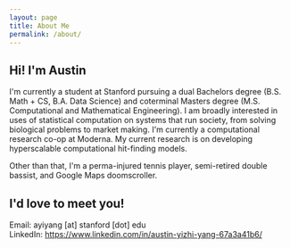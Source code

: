 ```yaml
---
layout: page
title: About Me
permalink: /about/
---
```


## Hi! I'm Austin
I'm currently a student at Stanford pursuing a dual Bachelors degree (B.S. Math + CS, B.A. Data Science) and coterminal Masters degree (M.S. Computational and Mathematical Engineering). I am broadly interested in uses of statistical computation on systems that run society, from solving biological problems to market making. I'm currently a computational research co-op at Moderna. My current research is on developing hyperscalable computational hit-finding models. 

Other than that, I'm a perma-injured tennis player, semi-retired double bassist, and Google Maps doomscroller.

## I'd love to meet you!
Email: ayiyang [at] stanford [dot] edu \
LinkedIn: https://www.linkedin.com/in/austin-yizhi-yang-67a3a41b6/
